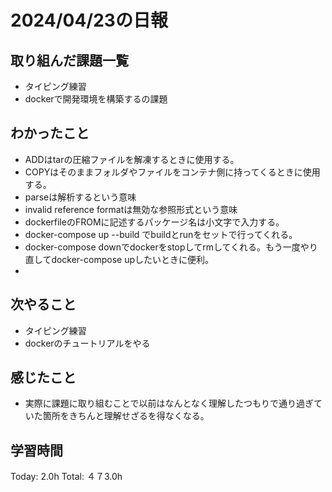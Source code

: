 # 2024/04/23の日報
## 取り組んだ課題一覧
* タイピング練習
*  dockerで開発環境を構築するの課題
## わかったこと
*  ADDはtarの圧縮ファイルを解凍するときに使用する。
*  COPYはそのままフォルダやファイルをコンテナ側に持ってくるときに使用する。
*  parseは解析するという意味
*  invalid reference formatは無効な参照形式という意味
*  dockerfileのFROMに記述するパッケージ名は小文字で入力する。
*  docker-compose up --build でbuildとrunをセットで行ってくれる。
*  docker-compose downでdockerをstopしてrmしてくれる。もう一度やり直してdocker-compose upしたいときに便利。
*  
## 次やること
* タイピング練習
* dockerのチュートリアルをやる
## 感じたこと
*  実際に課題に取り組むことで以前はなんとなく理解したつもりで通り過ぎていた箇所をきちんと理解せざるを得なくなる。
##  学習時間
Today: 2.0h
Total: ４７3.0h
